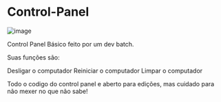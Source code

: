 # Control-Panel
![image](https://user-images.githubusercontent.com/113141537/189221948-127fad9e-54e1-4455-afba-8486ccda2ce5.png)

Control Panel Básico feito por um dev batch.

Suas funções são:

Desligar o computador
Reiniciar o computador
Limpar o computador

Todo o codigo do control panel e aberto para edições, mas cuidado para não mexer no que não sabe!

